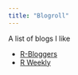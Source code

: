 ```yaml
---
title: "Blogroll"
---
```


A list of blogs I like

* [R-Bloggers](https://www.r-bloggers.com) [<i class="fas fa-rss"></i>](https://feeds.feedburner.com/RBloggers)
* [R Weekly](https://rweekly.org/) [<i class="fas fa-rss"></i>](https://rweekly.org/atom.xml)
